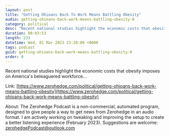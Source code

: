 ```yaml
---
layout: post
title: "Getting Ohioans Back To Work Means Battling Obesity"
audio: getting-ohioans-back-work-means-battling-obesity-0
category: political
desc: "Recent national studies highlight the economic costs that obesity imposes on America's beleaguered workforce..."
duration: 00:03:53
length: 233
datetime: Wed, 01 Mar 2023 23:20:00 +0000
tags: podcast
guid: getting-ohioans-back-work-means-battling-obesity-0
order: 0
---
```

Recent national studies highlight the economic costs that obesity imposes on America's beleaguered workforce...

Link: [https://www.zerohedge.com/political/getting-ohioans-back-work-means-battling-obesity](https://www.zerohedge.com/political/getting-ohioans-back-work-means-battling-obesity)

About: The Zerohedge Podcast is a non-commercial, automated program, designed to give people a way to get news from Zerohedge in an audio format.  I am actively working on tweaking and improving the setup to create a better listening experience (February 2023).  Suggestions are welcome: [zerohedgePodcast@outlook.com](mailto:zerohedgePodcast@outlook.com)